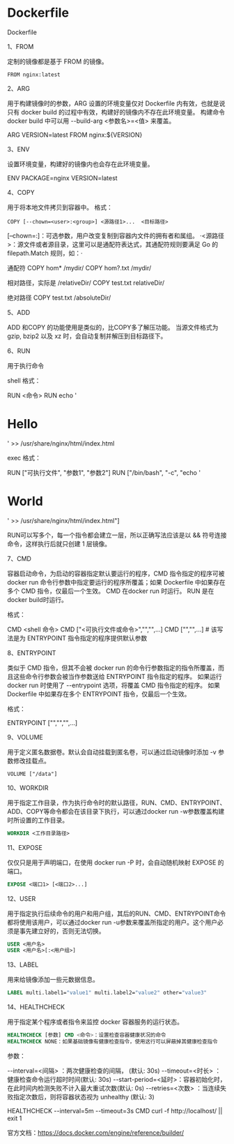 # Dockerfile

Dockerfile

1、FROM

定制的镜像都是基于 FROM 的镜像。

```docker
FROM nginx:latest
```

2、ARG

用于构建镜像时的参数，ARG 设置的环境变量仅对 Dockerfile 内有效，也就是说只有 docker build 的过程中有效，构建好的镜像内不存在此环境变量。
构建命令 docker build 中可以用 --build-arg <参数名>=<值> 来覆盖。

ARG  VERSION=latest
FROM nginx:${VERSION}

3、ENV

设置环境变量，构建好的镜像内也会存在此环境变量。

ENV PACKAGE=nginx VERSION=latest

4、COPY

用于将本地文件拷贝到容器中。
格式：

```docker
COPY [--chown=<user>:<group>] <源路径1>...  <目标路径>
```

[–chown=:]：可选参数，用户改变复制到容器内文件的拥有者和属组。
·<源路径>：源文件或者源目录，这里可以是通配符表达式，其通配符规则要满足 Go 的 filepath.Match 规则，如：·

通配符
COPY hom* /mydir/
COPY hom?.txt /mydir/

相对路径，实际是 <WORKDIR>/relativeDir/
COPY test.txt relativeDir/

绝对路径
COPY test.txt /absoluteDir/

5、ADD

ADD 和COPY 的功能使用是类似的，比COPY多了解压功能。
当源文件格式为gzip, bzip2 以及 xz 时，会自动复制并解压到目标路径下。

6、RUN

用于执行命令

shell 格式：

RUN <命令>
RUN echo '<h1>Hello</h1>' >> /usr/share/nginx/html/index.html

exec 格式：

RUN ["可执行文件", "参数1", "参数2"]
RUN ["/bin/bash", "-c", "echo '<h1>World</h1>' >> /usr/share/nginx/html/index.html"]

RUN可以写多个，每一个指令都会建立一层，所以正确写法应该是以 && 符号连接命令，这样执行后就只创建 1 层镜像。

7、CMD

容器启动命令，为启动的容器指定默认要运行的程序，CMD 指令指定的程序可被 docker run 命令行参数中指定要运行的程序所覆盖；如果 Dockerfile 中如果存在多个 CMD 指令，仅最后一个生效。
CMD 在docker run 时运行。
RUN 是在 docker build时运行。

格式：

CMD <shell 命令> 
CMD ["<可执行文件或命令>","<param1>","<param2>",...] 
CMD ["<param1>","<param2>",...]  # 该写法是为 ENTRYPOINT 指令指定的程序提供默认参数

8、ENTRYPOINT

类似于 CMD 指令，但其不会被 docker run 的命令行参数指定的指令所覆盖，而且这些命令行参数会被当作参数送给 ENTRYPOINT 指令指定的程序。
如果运行 docker run 时使用了 --entrypoint 选项，将覆盖 CMD 指令指定的程序。
如果 Dockerfile 中如果存在多个 ENTRYPOINT 指令，仅最后一个生效。

格式：

ENTRYPOINT ["<executeable>","<param1>","<param2>",...]

9、VOLUME

用于定义匿名数据卷。默认会自动挂载到匿名卷，可以通过启动镜像时添加 -v 参数修改挂载点。

```docker
VOLUME ["/data"]
```

10、WORKDIR

用于指定工作目录，作为执行命令时的默认路径，RUN、CMD、ENTRYPOINT、ADD、COPY等命令都会在该目录下执行，可以通过docker run -w参数覆盖构建时所设置的工作目录。

```dockerfile
WORKDIR <工作目录路径>
```

11、EXPOSE

仅仅只是用于声明端口，在使用 docker run -P 时，会自动随机映射 EXPOSE 的端口。

```dockerfile
EXPOSE <端口1> [<端口2>...]
```

12、USER

用于指定执行后续命令的用户和用户组，其后的RUN、CMD、ENTRYPOINT命令都将使用该用户，可以通过docker run -u参数来覆盖所指定的用户。这个用户必须是事先建立好的，否则无法切换。

```dockerfile
USER <用户名>
USER <用户名>[:<用户组>]
```

13、LABEL

用来给镜像添加一些元数据信息。

```dockerfile
LABEL multi.label1="value1" multi.label2="value2" other="value3"
```

14、HEALTHCHECK

用于指定某个程序或者指令来监控 docker 容器服务的运行状态。

```dockerfile
HEALTHCHECK [参数] CMD <命令>：设置检查容器健康状况的命令
HEALTHCHECK NONE：如果基础镜像有健康检查指令，使用这行可以屏蔽掉其健康检查指令
```

参数：

--interval=<间隔> ：两次健康检查的间隔， (默认: 30s)
--timeout=<时长> ：健康检查命令运行超时时间(默认: 30s)
--start-period=<延时>：容器初始化时，在此时间内检测失败不计入最大重试次数(默认: 0s)
--retries=<次数> ：当连续失败指定次数后，则将容器状态视为 unhealthy (默认: 3)

HEALTHCHECK --interval=5m --timeout=3s  CMD curl -f http://localhost/ || exit 1


官方文档：https://docs.docker.com/engine/reference/builder/
